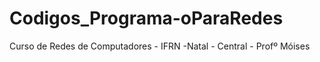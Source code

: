 # Codigos_Programa-oParaRedes
Curso de Redes de Computadores - IFRN -Natal - Central - Profº Móises
